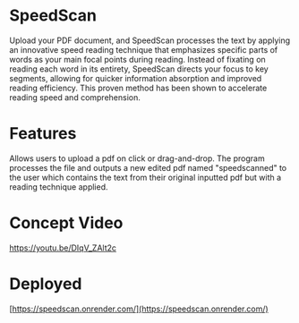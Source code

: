 # SpeedScan
Upload your PDF document, and SpeedScan processes the text
by applying an innovative speed reading technique that emphasizes specific parts
of words as your main focal points during reading. Instead of fixating on reading
each word in its entirety, SpeedScan directs your focus to key segments, allowing
for quicker information absorption and improved reading efficiency. This proven
method has been shown to accelerate reading speed and comprehension.


# Features
Allows users to upload a pdf on click or drag-and-drop. The program processes the file and outputs a new edited pdf named "speedscanned" to the user
which contains the text from their original inputted pdf but with a reading technique applied.
# Concept Video
https://youtu.be/DIqV_ZAlt2c
# Deployed
[https://speedscan.onrender.com/](https://speedscan.onrender.com/)
